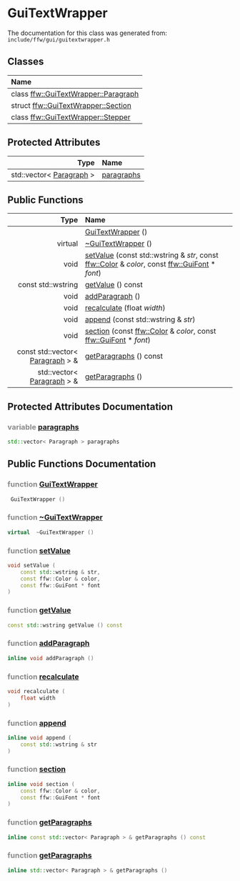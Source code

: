 GuiTextWrapper
===================================


The documentation for this class was generated from: `include/ffw/gui/guitextwrapper.h`



## Classes

| Name |
|:-----|
| class [ffw::GuiTextWrapper::Paragraph](ffw_GuiTextWrapper_Paragraph.html) |
| struct [ffw::GuiTextWrapper::Section](ffw_GuiTextWrapper_Section.html) |
| class [ffw::GuiTextWrapper::Stepper](ffw_GuiTextWrapper_Stepper.html) |


## Protected Attributes

| Type | Name |
| -------: | :------- |
|  std::vector< [Paragraph](ffw_GuiTextWrapper_Paragraph.html) > | [paragraphs](#0d2271b1) |


## Public Functions

| Type | Name |
| -------: | :------- |
|   | [GuiTextWrapper](#9373b7a4) ()  |
|  virtual  | [~GuiTextWrapper](#d2201896) ()  |
|  void | [setValue](#2b91ab96) (const std::wstring & _str_, const [ffw::Color](ffw_Color.html) & _color_, const [ffw::GuiFont](ffw_GuiFont.html) * _font_)  |
|  const std::wstring | [getValue](#cf4c71bd) () const  |
|  void | [addParagraph](#9b61ff64) ()  |
|  void | [recalculate](#bee3785d) (float _width_)  |
|  void | [append](#065aa25d) (const std::wstring & _str_)  |
|  void | [section](#c5ff18b4) (const [ffw::Color](ffw_Color.html) & _color_, const [ffw::GuiFont](ffw_GuiFont.html) * _font_)  |
|  const std::vector< [Paragraph](ffw_GuiTextWrapper_Paragraph.html) > & | [getParagraphs](#f2a46c5b) () const  |
|  std::vector< [Paragraph](ffw_GuiTextWrapper_Paragraph.html) > & | [getParagraphs](#60cde84b) ()  |


## Protected Attributes Documentation

### <span style="opacity:0.5;">variable</span> <a id="0d2271b1" href="#0d2271b1">paragraphs</a>

```cpp
std::vector< Paragraph > paragraphs
```





## Public Functions Documentation

### <span style="opacity:0.5;">function</span> <a id="9373b7a4" href="#9373b7a4">GuiTextWrapper</a>

```cpp
 GuiTextWrapper () 
```



### <span style="opacity:0.5;">function</span> <a id="d2201896" href="#d2201896">~GuiTextWrapper</a>

```cpp
virtual  ~GuiTextWrapper () 
```



### <span style="opacity:0.5;">function</span> <a id="2b91ab96" href="#2b91ab96">setValue</a>

```cpp
void setValue (
    const std::wstring & str,
    const ffw::Color & color,
    const ffw::GuiFont * font
) 
```



### <span style="opacity:0.5;">function</span> <a id="cf4c71bd" href="#cf4c71bd">getValue</a>

```cpp
const std::wstring getValue () const 
```



### <span style="opacity:0.5;">function</span> <a id="9b61ff64" href="#9b61ff64">addParagraph</a>

```cpp
inline void addParagraph () 
```



### <span style="opacity:0.5;">function</span> <a id="bee3785d" href="#bee3785d">recalculate</a>

```cpp
void recalculate (
    float width
) 
```



### <span style="opacity:0.5;">function</span> <a id="065aa25d" href="#065aa25d">append</a>

```cpp
inline void append (
    const std::wstring & str
) 
```



### <span style="opacity:0.5;">function</span> <a id="c5ff18b4" href="#c5ff18b4">section</a>

```cpp
inline void section (
    const ffw::Color & color,
    const ffw::GuiFont * font
) 
```



### <span style="opacity:0.5;">function</span> <a id="f2a46c5b" href="#f2a46c5b">getParagraphs</a>

```cpp
inline const std::vector< Paragraph > & getParagraphs () const 
```



### <span style="opacity:0.5;">function</span> <a id="60cde84b" href="#60cde84b">getParagraphs</a>

```cpp
inline std::vector< Paragraph > & getParagraphs () 
```





